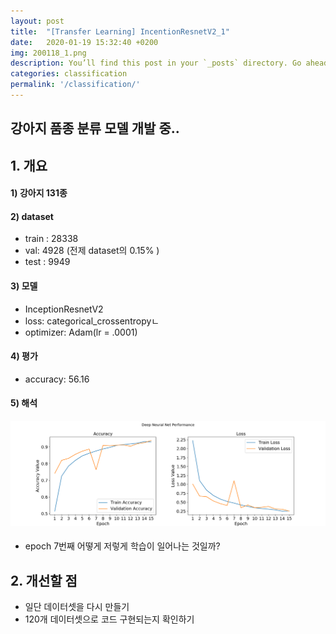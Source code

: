 ```yaml
---
layout: post
title:  "[Transfer Learning] IncentionResnetV2_1"
date:   2020-01-19 15:32:40 +0200
img: 200118_1.png
description: You’ll find this post in your `_posts` directory. Go ahead and edit it and re-build the site to see your changes.
categories: classification
permalink: '/classification/'
---
```

## 강아지 품종 분류 모델 개발 중.. 

##  1. 개요

#### 1) 강아지 131종

#### 2) dataset

- train :  28338 
- val: 4928 (전제 dataset의 0.15% )
- test : 9949

#### 3) 모델

- InceptionResnetV2
- loss: categorical_crossentropyㄴ
- optimizer: Adam(lr = .0001)

#### 4) 평가

- accuracy: 56.16

  

#### 5) 해석

#### ![200118_1](images/200118_1.png)

- epoch 7번째 어떻게 저렇게 학습이 일어나는 것일까?

## 2. 개선할 점

- 일단 데이터셋을 다시 만들기
- 120개 데이터셋으로 코드 구현되는지 확인하기
